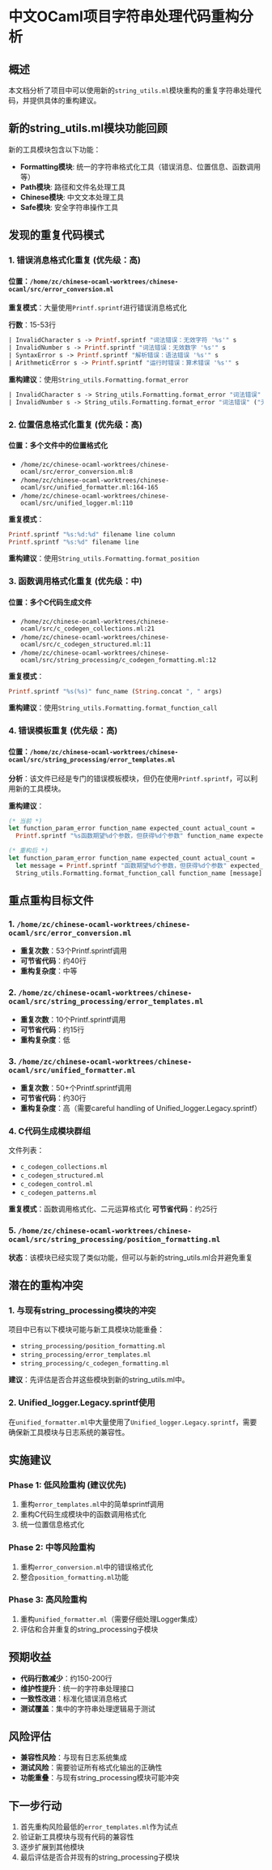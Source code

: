 # 中文OCaml项目字符串处理代码重构分析

## 概述

本文档分析了项目中可以使用新的`string_utils.ml`模块重构的重复字符串处理代码，并提供具体的重构建议。

## 新的string_utils.ml模块功能回顾

新的工具模块包含以下功能：
- **Formatting模块**: 统一的字符串格式化工具（错误消息、位置信息、函数调用等）
- **Path模块**: 路径和文件名处理工具
- **Chinese模块**: 中文文本处理工具
- **Safe模块**: 安全字符串操作工具

## 发现的重复代码模式

### 1. 错误消息格式化重复 (优先级：高)

#### 位置：`/home/zc/chinese-ocaml-worktrees/chinese-ocaml/src/error_conversion.ml`
**重复模式**：大量使用`Printf.sprintf`进行错误消息格式化

**行数**：15-53行
```ocaml
| InvalidCharacter s -> Printf.sprintf "词法错误：无效字符 '%s'" s
| InvalidNumber s -> Printf.sprintf "词法错误：无效数字 '%s'" s
| SyntaxError s -> Printf.sprintf "解析错误：语法错误 '%s'" s
| ArithmeticError s -> Printf.sprintf "运行时错误：算术错误 '%s'" s
```

**重构建议**：使用`String_utils.Formatting.format_error`
```ocaml
| InvalidCharacter s -> String_utils.Formatting.format_error "词法错误" ("无效字符 '" ^ s ^ "'")
| InvalidNumber s -> String_utils.Formatting.format_error "词法错误" ("无效数字 '" ^ s ^ "'")
```

### 2. 位置信息格式化重复 (优先级：高)

#### 位置：多个文件中的位置格式化
- `/home/zc/chinese-ocaml-worktrees/chinese-ocaml/src/error_conversion.ml:8`
- `/home/zc/chinese-ocaml-worktrees/chinese-ocaml/src/unified_formatter.ml:164-165`
- `/home/zc/chinese-ocaml-worktrees/chinese-ocaml/src/unified_logger.ml:110`

**重复模式**：
```ocaml
Printf.sprintf "%s:%d:%d" filename line column
Printf.sprintf "%s:%d" filename line
```

**重构建议**：使用`String_utils.Formatting.format_position`

### 3. 函数调用格式化重复 (优先级：中)

#### 位置：多个C代码生成文件
- `/home/zc/chinese-ocaml-worktrees/chinese-ocaml/src/c_codegen_collections.ml:21`
- `/home/zc/chinese-ocaml-worktrees/chinese-ocaml/src/c_codegen_structured.ml:11`
- `/home/zc/chinese-ocaml-worktrees/chinese-ocaml/src/string_processing/c_codegen_formatting.ml:12`

**重复模式**：
```ocaml
Printf.sprintf "%s(%s)" func_name (String.concat ", " args)
```

**重构建议**：使用`String_utils.Formatting.format_function_call`

### 4. 错误模板重复 (优先级：高)

#### 位置：`/home/zc/chinese-ocaml-worktrees/chinese-ocaml/src/string_processing/error_templates.ml`
**分析**：该文件已经是专门的错误模板模块，但仍在使用`Printf.sprintf`，可以利用新的工具模块。

**重构建议**：
```ocaml
(* 当前 *)
let function_param_error function_name expected_count actual_count =
  Printf.sprintf "%s函数期望%d个参数，但获得%d个参数" function_name expected_count actual_count

(* 重构后 *)
let function_param_error function_name expected_count actual_count =
  let message = Printf.sprintf "函数期望%d个参数，但获得%d个参数" expected_count actual_count in
  String_utils.Formatting.format_function_call function_name [message]
```

## 重点重构目标文件

### 1. `/home/zc/chinese-ocaml-worktrees/chinese-ocaml/src/error_conversion.ml`
- **重复次数**：53个Printf.sprintf调用
- **可节省代码**：约40行
- **重构复杂度**：中等

### 2. `/home/zc/chinese-ocaml-worktrees/chinese-ocaml/src/string_processing/error_templates.ml`
- **重复次数**：10个Printf.sprintf调用  
- **可节省代码**：约15行
- **重构复杂度**：低

### 3. `/home/zc/chinese-ocaml-worktrees/chinese-ocaml/src/unified_formatter.ml`
- **重复次数**：50+个Printf.sprintf调用
- **可节省代码**：约30行
- **重构复杂度**：高（需要careful handling of Unified_logger.Legacy.sprintf）

### 4. C代码生成模块群组
文件列表：
- `c_codegen_collections.ml`
- `c_codegen_structured.ml` 
- `c_codegen_control.ml`
- `c_codegen_patterns.ml`

**重复模式**：函数调用格式化、二元运算格式化
**可节省代码**：约25行

### 5. `/home/zc/chinese-ocaml-worktrees/chinese-ocaml/src/string_processing/position_formatting.ml`
**状态**：该模块已经实现了类似功能，但可以与新的string_utils.ml合并避免重复

## 潜在的重构冲突

### 1. 与现有string_processing模块的冲突
项目中已有以下模块可能与新工具模块功能重叠：
- `string_processing/position_formatting.ml`
- `string_processing/error_templates.ml`
- `string_processing/c_codegen_formatting.ml`

**建议**：先评估是否合并这些模块到新的string_utils.ml中。

### 2. Unified_logger.Legacy.sprintf使用
在`unified_formatter.ml`中大量使用了`Unified_logger.Legacy.sprintf`，需要确保新工具模块与日志系统的兼容性。

## 实施建议

### Phase 1: 低风险重构 (建议优先)
1. 重构`error_templates.ml`中的简单sprintf调用
2. 重构C代码生成模块中的函数调用格式化
3. 统一位置信息格式化

### Phase 2: 中等风险重构
1. 重构`error_conversion.ml`中的错误格式化
2. 整合`position_formatting.ml`功能

### Phase 3: 高风险重构
1. 重构`unified_formatter.ml`（需要仔细处理Logger集成）
2. 评估和合并重复的string_processing子模块

## 预期收益

- **代码行数减少**：约150-200行
- **维护性提升**：统一的字符串处理接口
- **一致性改进**：标准化错误消息格式
- **测试覆盖**：集中的字符串处理逻辑易于测试

## 风险评估

- **兼容性风险**：与现有日志系统集成
- **测试风险**：需要验证所有格式化输出的正确性
- **功能重叠**：与现有string_processing模块可能冲突

## 下一步行动

1. 首先重构风险最低的`error_templates.ml`作为试点
2. 验证新工具模块与现有代码的兼容性
3. 逐步扩展到其他模块
4. 最后评估是否合并现有的string_processing子模块